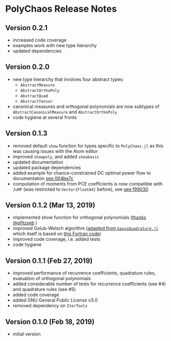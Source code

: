 # PolyChaos Release Notes

## Version 0.2.1
- increased code coverage
- examples work with new type hierarchy
- updated dependencies

## Version 0.2.0
- new type hierarchy that involves four abstract types:
    - `AbstractMeasure`
    - `AbstractOrthoPoly`
    - `AbstractQuad`
    - `AbstractTensor`
- canonical measures and orthogonal polynomials are now subtypes of `AbstractCanonicalMeasure` and `AbstractOrthoPoly`
- code hygiene at several fronts

## Version 0.1.3
- removed default `show` function for types specific to `PolyChaos.jl` as this was causing issues with the Atom editor
- improved `showpoly`, and added `showbasis`
- updated documentation
- updated package dependencies
- added example for chance-constrained DC optimal power flow to documentation [see 004be7c](https://github.com/timueh/PolyChaos.jl/commit/004be7c4581ce035dc033da3810f4266555d9206)
- computation of moments from PCE coefficients is now compatible with `JuMP` (was restricted to `Vector{Float64}` before), see [see f99030](https://github.com/timueh/PolyChaos.jl/commit/f9903093e6556c4f37dabd82f03595323b59cc96)

## Version 0.1.2 (Mar 13, 2019)
- implemented show function for orthogonal polynomials ([thanks @pfitzseb](https://discourse.julialang.org/t/how-to-define-verbose-output-for-a-polynomial/21317/5) )
- improved Golub-Welsch algorithm ([adapted from `GaussQuadrature.jl`](https://github.com/billmclean/GaussQuadrature.jl/blob/master/src/GaussQuadrature.jl) which itself is based on [this Fortran code](https://www.netlib.org/cgi-bin/netlibfiles.pl?filename=/go/gaussq.f))
- improved code coverage, i.e. added tests
- code hygiene

## Version 0.1.1 (Feb 27, 2019)
- improved performance of recurrence coefficients, quadrature rules, evaluation of orthogonal polynomials
- added considerable number of tests for recurrence coefficients (see #4) and quadrature rules (see #5)
- added code coverage
- added GNU General Public License v3.0
- removed dependency on `IterTools`

## Version 0.1.0 (Feb 18, 2019)
- initial version
